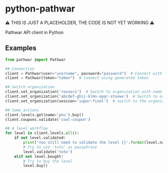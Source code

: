 python-pathwar
==============

:warning: THIS IS JUST A PLACEHOLDER, THE CODE IS NOT YET WORKING :warning:

Pathwar API client in Python

Examples
--------

```python
from pathwar import Pathwar

## Connection
client = Pathwar(user="username", password="password")  # Connect with user+pass couple
client = Pathwar(token="token")  # Connect using generated token

## Switch organization
client.set_organization('roxxorz')  # Switch to organization with name = `roxxorz`
client.set_organization('abcdef-ghij-klmn-opqr-stuvwx')  # Switch to organization by `organization_id`
client.set_organization(session='super-final')  # switch to the organization where session is `super-final`

## Some actions
client.levels.get(name='pnu').buy()
client.coupons.validate('cool-coupon')

## A level workflow
for level in client.levels.all():
    if not level.validated:
        print('You still need to validate the level {}'.format(level.name))
        # Try to use 'toto' as passphrase
        level.validate('toto')
    elif not level.bought:
        # Try to buy the level
        level.buy()
```
